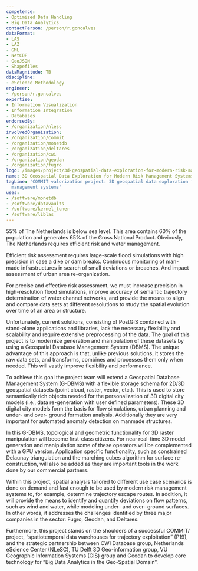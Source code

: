 ```yaml
---
competence:
- Optimized Data Handling
- Big Data Analytics
contactPerson: /person/r.goncalves
dataFormat:
- LAS
- LAZ
- GML
- NetCDF
- GeoJSON
- Shapefiles
dataMagnitude: TB
discipline:
- eScience Methodology
engineer:
- /person/r.goncalves
expertise:
- Information Visualization
- Information Integration
- Databases
endorsedBy:
- /organization/nlesc
involvedOrganization:
- /organization/commit
- /organization/monetdb
- /organization/deltares
- /organization/cwi
- /organization/geodan
- /organization/fugro
logo: /images/project/3d-geospatial-data-exploration-for-modern-risk-management-systems.jpg
name: 3D Geospatial Data Exploration for Modern Risk Management Systems
tagLine: 'COMMIT valorization project: 3D geospatial data exploration for modern risk
  management systems'
uses:
- /software/monetdb
- /software/datavaults
- /software/kernel_tuner
- /software/liblas
---
```

55% of The Netherlands is below sea level. This area contains 60% of the population and generates 65% of the Gross National Product. Obviously, The Netherlands requires efficient risk and water management.

Efficient risk assessment requires large-scale flood simulations with high precision in case a dike or dam breaks. Continuous monitoring of man-made infrastructures in search of small deviations or breaches. And impact assessment of urban area re-organization.

For precise and effective risk assessment, we must increase precision in high-resolution flood simulations, improve accuracy of semantic trajectory determination of water channel networks, and provide the means to align and compare data sets at different resolutions to study the spatial evolution over time of an area or structure.

Unfortunately, current solutions, consisting of PostGIS combined with stand-alone applications and libraries, lack the necessary flexibility and scalability and require extensive preprocessing of the data. The goal of this project is to modernize generation and manipulation of these datasets by using a Geospatial Database Management System (DBMS). The unique advantage of this approach is that, unlike previous solutions, it stores the raw data sets, and transforms, combines and processes them only when needed. This will vastly improve flexibility and performance.

To achieve this goal the project team will extend a Geospatial Database Management System (G-DBMS) with a flexible storage schema for 2D/3D geospatial datasets (point cloud, raster, vector, etc.). This is used to store semantically rich objects needed for the personalization of 3D digital city models (i.e., data re-generation with user defined parameters). These 3D digital city models form the basis for flow simulations, urban planning and under- and over- ground formation analysis. Additionally they are very important for automated anomaly detection on manmade structures.

In this G-DBMS, topological and geometric functionality for 3D raster manipulation will become first-class citizens. For near real-time 3D model generation and manipulation some of these operators will be complemented with a GPU version. Application specific functionality, such as constrained Delaunay triangulation and the marching cubes algorithm for surface re-construction, will also be added as they are important tools in the work done by our commercial partners.

Within this project, spatial analysis tailored to different use case scenarios is done on demand and fast enough to be used by modern risk management systems to, for example, determine trajectory escape routes. In addition, it will provide the means to identify and quantify deviations on flow patterns, such as wind and water, while modeling under- and over- ground surfaces. In other words, it addresses the challenges identified by three major companies in the sector: Fugro, Geodan, and Deltares.

Furthermore, this project stands on the shoulders of a successful COMMIT/ project, “spatiotemporal data warehouses for trajectory exploitation” (P19), and the strategic partnership between CWI Database group, Netherlands eScience Center (NLeSC), TU Delft 3D Geo-information group, VU Geographic Information Systems (GIS) group and Geodan to develop core technology for “Big Data Analytics in the Geo-Spatial Domain”.
